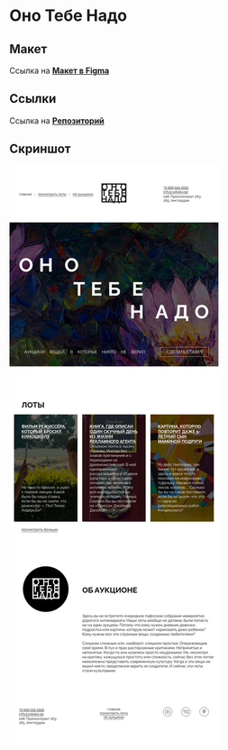 # Оно Тебе Надо

## Макет
Ссылка на **[Макет в Figma](https://www.figma.com/design/8KwhMpv8qnDocX4NVFQBpn/%D0%9E%D0%BD%D0%BE-%D1%82%D0%B5%D0%B1%D0%B5-%D0%BD%D0%B0%D0%B4%D0%BE?node-id=0-1&p=f&t=6yaH2Tnj9J6RnNsU-0)**


## Ссылки
Ссылка на **[Репозиторий](https://github.com/kr1sta1l/ono-tebe-nado.git)**

## Скриншот
![](screenshot.png)